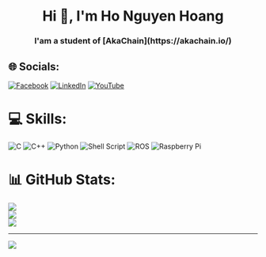 <h1 align="center">Hi 👋, I'm Ho Nguyen Hoang</h1>
<h3 align="center">I'am a student of [AkaChain](https://akachain.io/)</h3>

## 🌐 Socials:
[![Facebook](https://img.shields.io/badge/Facebook-%231877F2.svg?logo=Facebook&logoColor=white)](https://facebook.com/https://www.facebook.com/profile.php?id=100012689749076) [![LinkedIn](https://img.shields.io/badge/LinkedIn-%230077B5.svg?logo=linkedin&logoColor=white)](https://linkedin.com/in/https://www.linkedin.com/in/hoang-ho-150834263/) [![YouTube](https://img.shields.io/badge/YouTube-%23FF0000.svg?logo=YouTube&logoColor=white)](https://youtube.com/@https://www.youtube.com/channel/UC9nxKGlotgYyHkTh24nDISw) 

# 💻 Skills:
![C](https://img.shields.io/badge/c-%2300599C.svg?style=for-the-badge&logo=c&logoColor=white) ![C++](https://img.shields.io/badge/c++-%2300599C.svg?style=for-the-badge&logo=c%2B%2B&logoColor=white) ![Python](https://img.shields.io/badge/python-3670A0?style=for-the-badge&logo=python&logoColor=ffdd54) ![Shell Script](https://img.shields.io/badge/shell_script-%23121011.svg?style=for-the-badge&logo=gnu-bash&logoColor=white) ![ROS](https://img.shields.io/badge/ros-%230A0FF9.svg?style=for-the-badge&logo=ros&logoColor=white) ![Raspberry Pi](https://img.shields.io/badge/-RaspberryPi-C51A4A?style=for-the-badge&logo=Raspberry-Pi)
# 📊 GitHub Stats:
![](https://github-readme-stats.vercel.app/api?username=HoHoang3103&theme=dark&hide_border=false&include_all_commits=false&count_private=false)<br/>
![](https://github-readme-streak-stats.herokuapp.com/?user=HoHoang3103&theme=dark&hide_border=false)<br/>
![](https://github-readme-stats.vercel.app/api/top-langs/?username=HoHoang3103&theme=dark&hide_border=false&include_all_commits=false&count_private=false&layout=compact)

---
[![](https://visitcount.itsvg.in/api?id=HoHoang3103&icon=0&color=0)](https://visitcount.itsvg.in)

<!-- Proudly created with GPRM ( https://gprm.itsvg.in ) -->
